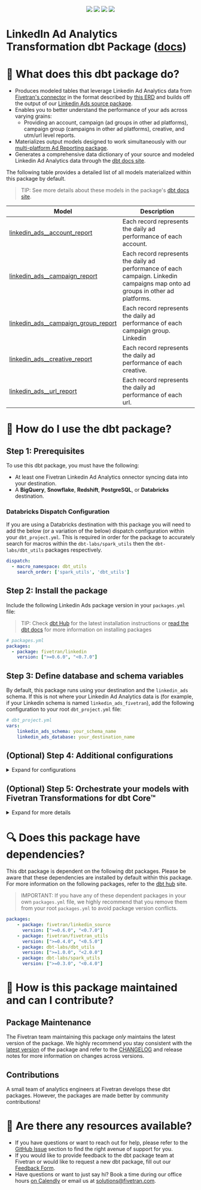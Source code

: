 <p align="center">
    <a alt="License"
        href="https://github.com/fivetran/dbt_linkedin/blob/main/LICENSE">
        <img src="https://img.shields.io/badge/License-Apache%202.0-blue.svg" /></a>
    <a alt="dbt-core">
        <img src="https://img.shields.io/badge/dbt_Core™_version->=1.3.0_,<2.0.0-orange.svg" /></a>
    <a alt="Maintained?">
        <img src="https://img.shields.io/badge/Maintained%3F-yes-green.svg" /></a>
    <a alt="PRs">
        <img src="https://img.shields.io/badge/Contributions-welcome-blueviolet" /></a>
</p>

# LinkedIn Ad Analytics Transformation dbt Package ([docs](https://fivetran.github.io/dbt_linkedin/))
# 📣 What does this dbt package do?
- Produces modeled tables that leverage Linkedin Ad Analytics data from [Fivetran's connector](https://fivetran.com/docs/applications/linkedin-ads) in the format described by [this ERD](https://fivetran.com/docs/applications/linkedin-ads#schemainformation) and builds off the output of our [Linkedin Ads source package](https://github.com/fivetran/dbt_linkedin_source).
- Enables you to better understand the performance of your ads across varying grains:
  - Providing an account, campaign (ad groups in other ad platforms), campaign group (campaigns in other ad platforms), creative, and utm/url level reports.
- Materializes output models designed to work simultaneously with our [multi-platform Ad Reporting package](https://github.com/fivetran/dbt_ad_reporting).
- Generates a comprehensive data dictionary of your source and modeled Linkedin Ad Analytics data through the [dbt docs site](https://fivetran.github.io/dbt_linkedin/).

The following table provides a detailed list of all models materialized within this package by default. 
> TIP: See more details about these models in the package's [dbt docs site](https://fivetran.github.io/dbt_linkedin/#!/overview?g_v=1&g_e=seeds).

| **Model**                          | **Description**                                                                                                        |
| ---------------------------------- | ---------------------------------------------------------------------------------------------------------------------- |
| [linkedin_ads__account_report](https://github.com/fivetran/dbt_linkedin/blob/main/models/linkedin_ads__account_report.sql)        | Each record represents the daily ad performance of each account.                                                       |
| [linkedin_ads__campaign_report](https://github.com/fivetran/dbt_linkedin/blob/main/models/linkedin_ads__campaign_report.sql)       | Each record represents the daily ad performance of each campaign. Linkedin campaigns map onto ad groups in other ad platforms.                                                      |
| [linkedin_ads__campaign_group_report](https://github.com/fivetran/dbt_linkedin/blob/main/models/linkedin_ads__campaign_group_report.sql) | Each record represents the daily ad performance of each campaign group. Linkedin                                                 |
| [linkedin_ads__creative_report](https://github.com/fivetran/dbt_linkedin/blob/main/models/linkedin_ads__creative_report.sql) | Each record represents the daily ad performance of each creative.                                                |
| [linkedin_ads__url_report](https://github.com/fivetran/dbt_linkedin/blob/main/models/linkedin_ads__url_report.sql) | Each record represents the daily ad performance of each url.                                                |

# 🎯 How do I use the dbt package?
## Step 1: Prerequisites
To use this dbt package, you must have the following:
- At least one Fivetran Linkedin Ad Analytics onnector syncing data into your destination. 
- A **BigQuery**, **Snowflake**, **Redshift**, **PostgreSQL**, or **Databricks** destination.

### Databricks Dispatch Configuration
If you are using a Databricks destination with this package you will need to add the below (or a variation of the below) dispatch configuration within your `dbt_project.yml`. This is required in order for the package to accurately search for macros within the `dbt-labs/spark_utils` then the `dbt-labs/dbt_utils` packages respectively.
```yml
dispatch:
  - macro_namespace: dbt_utils
    search_order: ['spark_utils', 'dbt_utils']
```

## Step 2: Install the package
Include the following Linkedin Ads package version in your `packages.yml` file:
> TIP: Check [dbt Hub](https://hub.getdbt.com/) for the latest installation instructions or [read the dbt docs](https://docs.getdbt.com/docs/package-management) for more information on installing packages
```yml
# packages.yml
packages:
  - package: fivetran/linkedin
    version: [">=0.6.0", "<0.7.0"]
```

## Step 3: Define database and schema variables
By default, this package runs using your destination and the `linkedin_ads` schema. If this is not where your Linkedin Ad Analytics data is (for example, if your Linkedin schema is named `linkedin_ads_fivetran`), add the following configuration to your root `dbt_project.yml` file:

```yml
# dbt_project.yml
vars:
    linkedin_ads_schema: your_schema_name
    linkedin_ads_database: your_destination_name 
```

## (Optional) Step 4: Additional configurations
<details><summary>Expand for configurations</summary>

### Switching to Local Currency
Additionally, the package allows you to select whether you want to add in costs in USD or the local currency of the ad. By default, the package uses USD. If you would like to have costs in the local currency, add the following variable to your `dbt_project.yml` file:

```yml
# dbt_project.yml
vars:
    linkedin_ads__use_local_currency: True # false by default -- uses USD
```

### Passing Through Additional Metrics
By default, this package will select `clicks`, `impressions`, and `cost` from the source reporting tables to store into the staging models. If you would like to pass through additional metrics to the staging models, add the below configurations to your `dbt_project.yml` file. These variables allow for the pass-through fields to be aliased (`alias`) if desired, but not required. Use the below format for declaring the respective pass-through variables:

>**Note** Please ensure you exercised due diligence when adding metrics to these models. The metrics added by default (taps, impressions, and spend) have been vetted by the Fivetran team maintaining this package for accuracy. There are metrics included within the source reports, for example metric averages, which may be inaccurately represented at the grain for reports created in this package. You will want to ensure whichever metrics you pass through are indeed appropriate to aggregate at the respective reporting levels provided in this package.

```yml
# dbt_project.yml
vars:
    linkedin_ads__campaign_passthrough_metrics: # pulls from ad_analytics_by_campaign
        - name: "new_custom_field"
          alias: "custom_field"
        - name: "unique_int_field"
          alias: "field_id"
        - name: "that_field"
    linkedin_ads__creative_passthrough_metrics: # pulls from ad_analytics_by_creative
        - name: "new_custom_field"
          alias: "custom_field"
        - name: "unique_int_field"
```
### Changing the Build Schema
By default this package will build the LinkedIn Ad Analytics staging models within a schema titled (<target_schema> + `_linkedin_ads_source`) and the LinkedIn Ad Analytics final models within a schema titled (<target_schema> + `_linkedin_ads`) in your target database. If this is not where you would like your modeled LinkedIn data to be written to, add the following configuration to your `dbt_project.yml` file:

```yml
# dbt_project.yml
models:
    linkedin:
      +schema: my_new_schema_name # leave blank for just the target_schema
    linkedin_source:
      +schema: my_new_schema_name # leave blank for just the target_schema
```

### Change the source table references
If an individual source table has a different name than the package expects, add the table name as it appears in your destination to the respective variable:
> IMPORTANT: See this project's [`dbt_project.yml`](https://github.com/fivetran/dbt_linkedin/blob/main/dbt_project.yml) variable declarations to see the expected names.
    
```yml
# dbt_project.yml
vars:
    linkedin_ads_<default_source_table_name>_identifier: your_table_name 
```

</details>

## (Optional) Step 5: Orchestrate your models with Fivetran Transformations for dbt Core™
<details><summary>Expand for more details</summary>

Fivetran offers the ability for you to orchestrate your dbt project through [Fivetran Transformations for dbt Core™](https://fivetran.com/docs/transformations/dbt). Learn how to set up your project for orchestration through Fivetran in our [Transformations for dbt Core™ setup guides](https://fivetran.com/docs/transformations/dbt#setupguide).

</details>

# 🔍 Does this package have dependencies?
This dbt package is dependent on the following dbt packages. Please be aware that these dependencies are installed by default within this package. For more information on the following packages, refer to the [dbt hub](https://hub.getdbt.com/) site.
> IMPORTANT: If you have any of these dependent packages in your own `packages.yml` file, we highly recommend that you remove them from your root `packages.yml` to avoid package version conflicts.
```yml
packages:
    - package: fivetran/linkedin_source
      version: [">=0.6.0", "<0.7.0"]
    - package: fivetran/fivetran_utils
      version: [">=0.4.0", "<0.5.0"]
    - package: dbt-labs/dbt_utils
      version: [">=1.0.0", "<2.0.0"]
    - package: dbt-labs/spark_utils
      version: [">=0.3.0", "<0.4.0"]
```

# 🙌 How is this package maintained and can I contribute?
## Package Maintenance
The Fivetran team maintaining this package _only_ maintains the latest version of the package. We highly recommend you stay consistent with the [latest version](https://hub.getdbt.com/fivetran/linkedin/latest/) of the package and refer to the [CHANGELOG](https://github.com/fivetran/dbt_linkedin/blob/main/CHANGELOG.md) and release notes for more information on changes across versions.

## Contributions
A small team of analytics engineers at Fivetran develops these dbt packages. However, the packages are made better by community contributions!

# 🏪 Are there any resources available?
- If you have questions or want to reach out for help, please refer to the [GitHub Issue](https://github.com/fivetran/dbt_linkedin/issues/new/choose) section to find the right avenue of support for you.
- If you would like to provide feedback to the dbt package team at Fivetran or would like to request a new dbt package, fill out our [Feedback Form](https://www.surveymonkey.com/r/DQ7K7WW).
- Have questions or want to just say hi? Book a time during our office hours [on Calendly](https://calendly.com/fivetran-solutions-team/fivetran-solutions-team-office-hours) or email us at solutions@fivetran.com.
